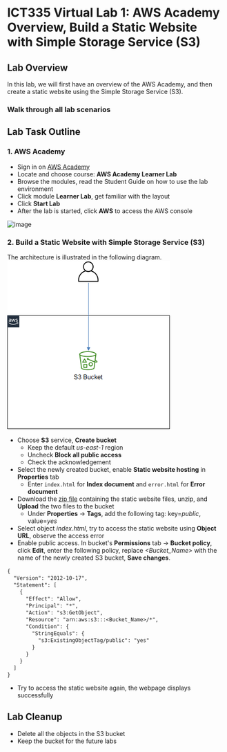 # ICT335 Virtual Lab 1: AWS Academy Overview, Build a Static Website with Simple Storage Service (S3)

## Lab Overview
In this lab, we will first have an overview of the AWS Academy, and then create a static website using the Simple Storage Service (S3).
### Walk through all lab scenarios

## Lab Task Outline
### 1. AWS Academy
- Sign in on [AWS Academy](https://www.awsacademy.com/vforcesite/LMS_Login)
- Locate and choose course: __AWS Academy Learner Lab__
- Browse the modules, read the Student Guide on how to use the lab environment
- Click module __Learner Lab__, get familiar with the layout
- Click __Start Lab__
- After the lab is started, click __AWS__ to access the AWS console

![image](https://user-images.githubusercontent.com/43491290/149454038-2dc880e8-d469-44c9-8800-abd8a34414e1.png)

### 2. Build a Static Website with Simple Storage Service (S3)
The architecture is illustrated in the following diagram.  
![](images/Lab1-Arch.png)
  - Choose __S3__ service, __Create bucket__
    - Keep the default *us-east-1* region
    - Uncheck __Block all public access__
    - Check the acknowledgement
  - Select the newly created bucket, enable __Static website hosting__ in __Properties__ tab
    - Enter `index.html` for __Index document__ and `error.html` for __Error document__
  - Download the [zip file](https://github.com/ningweinw/ningweinw.github.io/raw/master/ICT335/scripts/AWSEducateS3.zip) containing the static website files, unzip, and __Upload__ the two files to the bucket
    - Under __Properties__ -> __Tags__, add the following tag: key=*public*, value=*yes*
  - Select object *index.html*, try to access the static website using __Object URL__, observe the access error
  - Enable public access. In bucket's __Permissions__ tab -> __Bucket policy__, click __Edit__, enter the following policy, replace *<Bucket_Name>* with the name of the newly created S3 bucket, __Save changes__.
  ```
  {
    "Version": "2012-10-17",
    "Statement": [
      {
        "Effect": "Allow",
        "Principal": "*",
        "Action": "s3:GetObject",
        "Resource": "arn:aws:s3:::<Bucket_Name>/*",
        "Condition": {
          "StringEquals": {
            "s3:ExistingObjectTag/public": "yes"
          }
        }
      }
    ]
  } 
  ```
  - Try to access the static website again, the webpage displays successfully

## Lab Cleanup
- Delete all the objects in the S3 bucket
- Keep the bucket for the future labs
